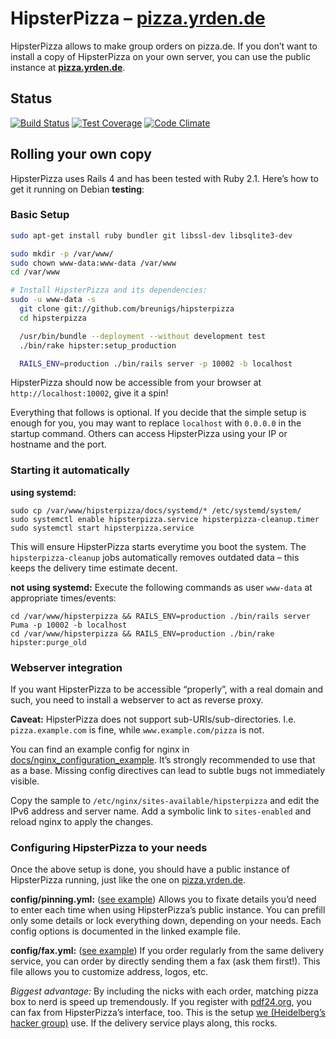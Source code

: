 # HipsterPizza – [pizza.yrden.de](https://pizza.yrden.de)

HipsterPizza allows to make group orders on pizza.de. If you don’t want
to install a copy of HipsterPizza on your own server, you can use the
public instance at **[pizza.yrden.de](https://pizza.yrden.de)**.

## Status

[![Build Status](https://travis-ci.org/breunigs/hipsterpizza.png?branch=master)](https://travis-ci.org/breunigs/hipsterpizza)
[![Test Coverage](https://codeclimate.com/github/breunigs/hipsterpizza/coverage.png)](https://codeclimate.com/github/breunigs/hipsterpizza)
[![Code Climate](https://codeclimate.com/github/breunigs/hipsterpizza.png)](https://codeclimate.com/github/breunigs/hipsterpizza)


## Rolling your own copy

HipsterPizza uses Rails 4 and has been tested with Ruby 2.1. Here’s how to get it running on Debian **testing**:

### Basic Setup
```bash
sudo apt-get install ruby bundler git libssl-dev libsqlite3-dev

sudo mkdir -p /var/www/
sudo chown www-data:www-data /var/www
cd /var/www

# Install HipsterPizza and its dependencies:
sudo -u www-data -s
  git clone git://github.com/breunigs/hipsterpizza
  cd hipsterpizza

  /usr/bin/bundle --deployment --without development test
  ./bin/rake hipster:setup_production

  RAILS_ENV=production ./bin/rails server -p 10002 -b localhost
```

HipsterPizza should now be accessible from your browser at `http://localhost:10002`, give it a spin!

Everything that follows is optional. If you decide that the simple setup is enough for you, you may want to replace `localhost` with `0.0.0.0` in the startup command. Others can access HipsterPizza using your IP or hostname and the port.

### Starting it automatically

**using systemd:**
```
sudo cp /var/www/hipsterpizza/docs/systemd/* /etc/systemd/system/
sudo systemctl enable hipsterpizza.service hipsterpizza-cleanup.timer
sudo systemctl start hipsterpizza.service
```
This will ensure HipsterPizza starts everytime you boot the system. The `hipsterpizza-cleanup` jobs automatically removes outdated data – this keeps the delivery time estimate decent.

**not using systemd:**
Execute the following commands as user `www-data` at appropriate times/events:
```
cd /var/www/hipsterpizza && RAILS_ENV=production ./bin/rails server Puma -p 10002 -b localhost
cd /var/www/hipsterpizza && RAILS_ENV=production ./bin/rake hipster:purge_old
```

### Webserver integration

If you want HipsterPizza to be accessible “properly”, with a real domain and such, you need to install a webserver to act as reverse proxy.

**Caveat:** HipsterPizza does not support sub-URIs/sub-directories. I.e. `pizza.example.com` is fine, while `www.example.com/pizza` is not.

You can find an example config for nginx in [docs/nginx_configuration_example](docs/nginx_configuration_example). It’s strongly recommended to use that as a base. Missing config directives can lead to subtle bugs not immediately visible.

Copy the sample to `/etc/nginx/sites-available/hipsterpizza` and edit the IPv6 address and server name. Add a symbolic link to `sites-enabled` and reload nginx to apply the changes.


### Configuring HipsterPizza to your needs

Once the above setup is done, you should have a public instance of
HipsterPizza running, just like the one on
[pizza.yrden.de](https://pizza.yrden.de).

**config/pinning.yml:**
([see example](config/pinning.example.yml))
Allows you to fixate details you’d need to enter each time when using
HipsterPizza’s public instance. You can prefill only some details or
lock everything down, depending on your needs. Each config options is
documented in the linked example file.

**config/fax.yml:**
([see example](config/fax.example.yml))
If you order regularly from the same delivery service, you can order by
directly sending them a fax (ask them first!). This file allows you to
customize address, logos, etc.

*Biggest advantage:* By
including the nicks with each order, matching pizza box to nerd is speed
up tremendously. If you register with [pdf24.org](https://fax.pdf24.org/),
you can fax from HipsterPizza’s interface, too. This is the setup
[we (Heidelberg’s hacker group)](https://www.noname-ev.de) use. If the
delivery service plays along, this rocks.
